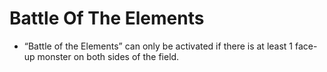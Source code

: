 # Battle Of The Elements

*   “Battle of the Elements” can only be activated if there is at least 1 face-up monster on both sides of the field.
